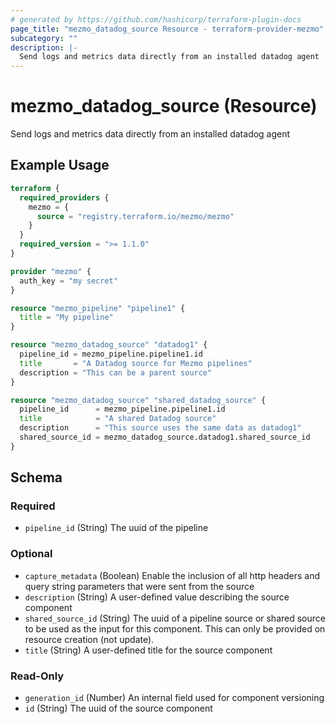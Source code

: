 ```yaml
---
# generated by https://github.com/hashicorp/terraform-plugin-docs
page_title: "mezmo_datadog_source Resource - terraform-provider-mezmo"
subcategory: ""
description: |-
  Send logs and metrics data directly from an installed datadog agent
---
```


# mezmo_datadog_source (Resource)

Send logs and metrics data directly from an installed datadog agent

## Example Usage

```terraform
terraform {
  required_providers {
    mezmo = {
      source = "registry.terraform.io/mezmo/mezmo"
    }
  }
  required_version = ">= 1.1.0"
}

provider "mezmo" {
  auth_key = "my secret"
}

resource "mezmo_pipeline" "pipeline1" {
  title = "My pipeline"
}

resource "mezmo_datadog_source" "datadog1" {
  pipeline_id = mezmo_pipeline.pipeline1.id
  title       = "A Datadog source for Mezmo pipelines"
  description = "This can be a parent source"
}

resource "mezmo_datadog_source" "shared_datadog_source" {
  pipeline_id      = mezmo_pipeline.pipeline1.id
  title            = "A shared Datadog source"
  description      = "This source uses the same data as datadog1"
  shared_source_id = mezmo_datadog_source.datadog1.shared_source_id
}
```

<!-- schema generated by tfplugindocs -->
## Schema

### Required

- `pipeline_id` (String) The uuid of the pipeline

### Optional

- `capture_metadata` (Boolean) Enable the inclusion of all http headers and query string parameters that were sent from the source
- `description` (String) A user-defined value describing the source component
- `shared_source_id` (String) The uuid of a pipeline source or shared source to be used as the input for this component. This can only be provided on resource creation (not update).
- `title` (String) A user-defined title for the source component

### Read-Only

- `generation_id` (Number) An internal field used for component versioning
- `id` (String) The uuid of the source component
